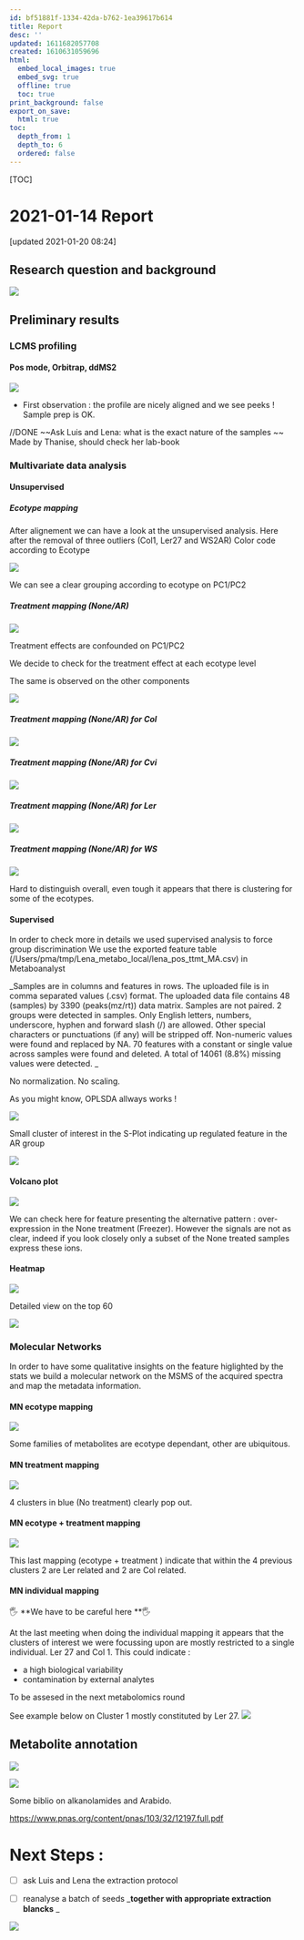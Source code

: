 ```yaml
---
id: bf51881f-1334-42da-b762-1ea39617b614
title: Report
desc: ''
updated: 1611682057708
created: 1610631059696
html:
  embed_local_images: true
  embed_svg: true
  offline: true
  toc: true
print_background: false
export_on_save:
  html: true
toc:
  depth_from: 1
  depth_to: 6
  ordered: false
---
```


[TOC]


# 2021-01-14 Report 

[updated 2021-01-20 08:24]

## Research question and background

![](/assets/images/2021-01-12-19-00-32.png)


## Preliminary results

### LCMS profiling

#### Pos mode, Orbitrap, ddMS2


![](/assets/images/2021-01-12-19-05-46.png)

- First observation : the profile are nicely aligned and we see peeks ! Sample prep is OK.

//DONE ~~Ask Luis and Lena: what is the exact nature of the samples ~~
Made by Thanise, should check her lab-book



### Multivariate data analysis

#### Unsupervised 

##### Ecotype mapping
After alignement we can have a look at the unsupervised analysis.
Here after the removal of three outliers (Col1, Ler27 and WS2AR)
Color code according to Ecotype

![](/assets/images/2021-01-12-19-13-50.png)

We can see a clear grouping according to ecotype on PC1/PC2

##### Treatment mapping (None/AR)

![](/assets/images/2021-01-12-19-17-38.png)

Treatment effects are confounded on PC1/PC2

We decide to check for the treatment effect at each ecotype level

The same is observed on the other components 

![](/assets/images/2021-01-12-19-48-21.png)

##### Treatment mapping (None/AR) for Col

![](/assets/images/2021-01-12-19-22-09.png)


##### Treatment mapping (None/AR) for Cvi

![](/assets/images/2021-01-12-19-23-24.png)


##### Treatment mapping (None/AR) for Ler

![](/assets/images/2021-01-12-19-27-09.png)

##### Treatment mapping (None/AR) for WS

![](/assets/images/2021-01-12-19-31-17.png)

Hard to distinguish overall, even tough it appears that there is clustering for some of the ecotypes.




#### Supervised

In order to check more in details we used supervised analysis to force group discrimination 
We use the exported feature table (/Users/pma/tmp/Lena_metabo_local/lena_pos_ttmt_MA.csv) in Metaboanalyst


_Samples are in columns and features in rows.
The uploaded file is in comma separated values (.csv) format.
The uploaded data file contains 48 (samples) by 3390 (peaks(mz/rt)) data matrix.
Samples are not paired.
2 groups were detected in samples.
Only English letters, numbers, underscore, hyphen and forward slash (/) are allowed.
Other special characters or punctuations (if any) will be stripped off.
Non-numeric values were found and replaced by NA.
70 features with a constant or single value across samples were found and deleted.
A total of 14061 (8.8%) missing values were detected.
_

No normalization.
No scaling.


As you might know, OPLSDA allways works !

![](/assets/images/2021-01-12-19-51-34.png)

Small cluster of interest in the S-Plot indicating up regulated feature in the AR group


![](/assets/images/2021-01-12-19-58-44.png)


#### Volcano plot

![](/assets/images/2021-01-12-20-14-04.png)

We can check here for feature presenting the alternative pattern : over-expression in the None treatment (Freezer). However the signals are not as clear, indeed if you look closely only a subset of the None treated samples express these ions.


#### Heatmap

![](/assets/images/2021-01-14-13-34-35.png)

Detailed view on the top 60 

![](/assets/images/2021-01-14-13-36-50.png)


### Molecular Networks


In order to have some qualitative insights on the feature higlighted by the stats we build a molecular network on the MSMS of the acquired spectra and map the metadata information.

#### MN ecotype mapping
![](/assets/images/2021-01-14-13-55-48.png)

Some families of metabolites are ecotype dependant, other are ubiquitous.

#### MN treatment mapping

![](/assets/images/2021-01-14-14-04-35.png)

4 clusters in blue (No treatment) clearly pop out.

#### MN ecotype + treatment mapping

![](/assets/images/2021-01-14-14-15-53.png)

This last mapping (ecotype + treatment ) indicate that within the 4 previous clusters 2 are Ler related and 2 are Col related.

#### MN individual mapping

🖐️ **We have to be careful here **🖐️

At the last meeting when doing the individual mapping it appears that the clusters of interest we were focussing upon are mostly restricted to a single individual. Ler 27 and Col 1.
This could indicate :
* a high biological variability
* contamination by external analytes

To be assesed in the next metabolomics round


See example below on Cluster 1 mostly constituted by Ler 27.
![](/assets/images/2021-01-20-08-23-15.png)

## Metabolite annotation 


![](/assets/images/2021-01-14-14-45-30.png)

![](/assets/images/2021-01-14-14-46-44.png)

Some biblio on alkanolamides and Arabido.

https://www.pnas.org/content/pnas/103/32/12197.full.pdf



# Next Steps : 

- [ ] ask Luis and Lena the extraction protocol
- [ ] reanalyse a batch of seeds _**together with appropriate extraction blancks** _


![](/assets/images/2021-01-22-10-18-53.png)
